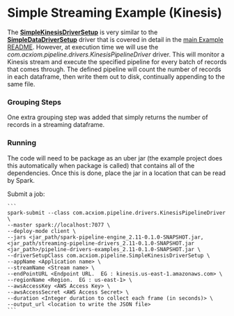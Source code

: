 # Simple Streaming Example (Kinesis)
The [**SimpleKinesisDriverSetup**](src/main/scala/com/acxiom/pipeline/SimpleKinesisDriverSetup.scala) is very similar to the [**SimpleDataDriverSetup**](src/main/scala/com/acxiom/pipeline/SimpleDataDriverSetup.scala) driver that is covered in detail in the [main Example README](readme.md).  However, at execution time we will use the *com.acxiom.pipeline.drivers.KinesisPipelineDriver* driver.  This will monitor a Kinesis stream and execute the specified pipeline for every batch of records that comes through.  The defined pipeline will count the number of records in each dataframe, then write them out to disk, continually appending to the same file.

### Grouping Steps
One extra grouping step was added that simply returns the number of records in a streaming dataframe.

### Running
The code will need to be package as an uber jar (the example project does this automatically when package is called) that
contains all of the dependencies. Once this is done, place the jar in a location that can be read by Spark.

Submit a job:

	```
	spark-submit --class com.acxiom.pipeline.drivers.KinesisPipelineDriver \
	--master spark://localhost:7077 \
	--deploy-mode client \
	--jars <jar_path/spark-pipeline-engine_2.11-0.1.0-SNAPSHOT.jar,<jar_path/streaming-pipeline-drivers_2.11-0.1.0-SNAPSHOT.jar <jar_path>/pipeline-drivers-examples_2.11-0.1.0-SNAPSHOT.jar \
	--driverSetupClass com.acxiom.pipeline.SimpleKinesisDriverSetup \
	--appName <Application name> \
    --streamName <Stream name> \
    --endPointURL <Endpoint URL.  EG : kinesis.us-east-1.amazonaws.com> \
    --regionName <Region.  EG : us-east-1> \
    --awsAccessKey <AWS Access Key> \
    --awsAccessSecret <AWS Access Secret> \
    --duration <Integer duration to collect each frame (in seconds)> \
	--output_url <location to write the JSON file>
	```